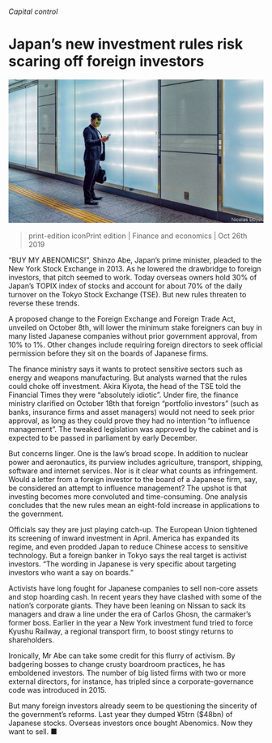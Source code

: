 ###### Capital control

# Japan’s new investment rules risk scaring off foreign investors 

![image](images/20191026_fnp502_0.jpg) 

> print-edition iconPrint edition | Finance and economics | Oct 26th 2019 

“BUY MY ABENOMICS!”, Shinzo Abe, Japan’s prime minister, pleaded to the New York Stock Exchange in 2013. As he lowered the drawbridge to foreign investors, that pitch seemed to work. Today overseas owners hold 30% of Japan’s TOPIX index of stocks and account for about 70% of the daily turnover on the Tokyo Stock Exchange (TSE). But new rules threaten to reverse these trends.  

A proposed change to the Foreign Exchange and Foreign Trade Act, unveiled on October 8th, will lower the minimum stake foreigners can buy in many listed Japanese companies without prior government approval, from 10% to 1%. Other changes include requiring foreign directors to seek official permission before they sit on the boards of Japanese firms.  

The finance ministry says it wants to protect sensitive sectors such as energy and weapons manufacturing. But analysts warned that the rules could choke off investment. Akira Kiyota, the head of the TSE told the Financial Times they were “absolutely idiotic”. Under fire, the finance ministry clarified on October 18th that foreign “portfolio investors” (such as banks, insurance firms and asset managers) would not need to seek prior approval, as long as they could prove they had no intention “to influence management”. The tweaked legislation was approved by the cabinet and is expected to be passed in parliament by early December. 

But concerns linger. One is the law’s broad scope. In addition to nuclear power and aeronautics, its purview includes agriculture, transport, shipping, software and internet services. Nor is it clear what counts as infringement. Would a letter from a foreign investor to the board of a Japanese firm, say, be considered an attempt to influence management? The upshot is that investing becomes more convoluted and time-consuming. One analysis concludes that the new rules mean an eight-fold increase in applications to the government. 

Officials say they are just playing catch-up. The European Union tightened its screening of inward investment in April. America has expanded its regime, and even prodded Japan to reduce Chinese access to sensitive technology. But a foreign banker in Tokyo says the real target is activist investors. “The wording in Japanese is very specific about targeting investors who want a say on boards.” 

Activists have long fought for Japanese companies to sell non-core assets and stop hoarding cash. In recent years they have clashed with some of the nation’s corporate giants. They have been leaning on Nissan to sack its managers and draw a line under the era of Carlos Ghosn, the carmaker’s former boss. Earlier in the year a New York investment fund tried to force Kyushu Railway, a regional transport firm, to boost stingy returns to shareholders. 

Ironically, Mr Abe can take some credit for this flurry of activism. By badgering bosses to change crusty boardroom practices, he has emboldened investors. The number of big listed firms with two or more external directors, for instance, has tripled since a corporate-governance code was introduced in 2015. 

But many foreign investors already seem to be questioning the sincerity of the government’s reforms. Last year they dumped ¥5trn ($48bn) of Japanese stocks. Overseas investors once bought Abenomics. Now they want to sell. ■ 

